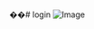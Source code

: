 ��#   l o g i n 
 
 ![Image](https://github.com/user-attachments/assets/7b07e2bb-4380-4bd1-90e3-076357f2f469)
